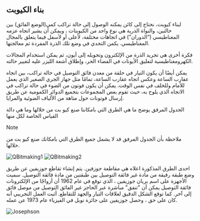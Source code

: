 ## بناء الكيوبت

لبناء كيوبت، نحتاج إلى كائن يمكنه الوصول إلى حالة تراكب كمي(الوضع الفائق) بين حالتين، والنواة الذرية هي نوع واحد من الكيوبتات ، ويمكن أن يشير اتجاه عزمه المغناطيسي (“الدوران”) في اتجاهات مختلفة، لأعلى أو لأسفل فيما يتعلق بالمجال المغناطيسي. يكمن التحدي في وضع تلك الذرة المفردة ثم معالجتها.

 فكرة أخرى هي تجريد الذرة من الإلكترون وتحويله إلى أيون، ثم يمكن استخدام المجالات الكهرومغناطيسية لتعليق الأيونات في الفضاء الحر، وإطلاق أشعة الليزر عليه لتغيير حالته.

 يمكن أيضًا أن يكون التيار في حلقة من معدن فائق التوصيل في حالة تراكب، بين اتجاه عقارب الساعة وعكس اتجاه عقارب الساعة، تمامًا مثل جهاز الجري الصغير الذي يعمل للأمام وللخلف في نفس الوقت.
 يمكن أن يكون فوتون من الضوء في حالة تراكب في الاتجاه الذي يلوح به، حيث تقوم بعض المجموعات بتجميع الدوائر الكمومية عن طريق إرسال فوتونات حول متاهة من الألياف الضوئية والمرايا.

 
الجدول المرفق يوضح ما هي الطرق التي بامكاننا صنع كيو بت من خلالها وما هي دالة القياس الخاصة لكل منها
<PackageReference Include="Microsoft.DocAsCode.App" Version="2.60.0" />

> [!NOTE]
> ملاحظة بأن الجدول المرفق قد لا يشمل جميع الطرق التي بامكانك صنع كيو بت من خلالها.

![QBitmaking1](~/images/QBitmaking1.jpg)
![QBitmaking2](~/images/QBitmaking2.jpg)

احدى الطرق المذكورة اعلاه هي مقاطعة جوزفين.
يتم إنشاء تقاطع جوزيفين عن طريق وضع طبقة رقيقة من مادة غير فائقة التوصيل بين طبقتين من مادة فائقة التوصيل. سميت الأجهزة على اسم بريان جوزيفين ، الذي توقع في عام 1962 أن أزواجًا من الإلكترونات فائقة التوصيل يمكن أن "تنفق" مباشرة عبر الحاجز غير الفائق التوصيل من موصل فائق إلى آخر. كما توقع الشكل الدقيق لعلاقات التيار والجهد للتقاطع. أثبت العمل التجريبي أنه كان على حق ، وحصل جوزيفين على جائزة نوبل في الفيزياء عام 1973 عن عمله.

![Josephson](~/images/Josephson.jpg)
<!-- المحتوى كتبناه في اخر يوم قبل العرض للدكنور يعني بحاجة لبحث اكثر و تدقيق  -->
